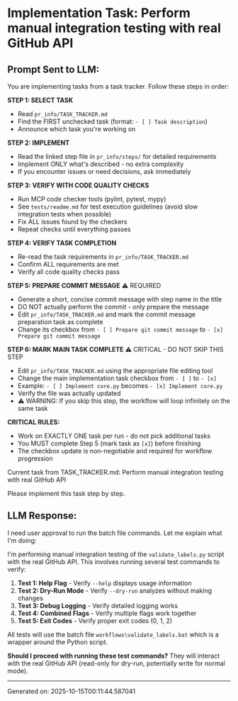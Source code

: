 # Implementation Task: Perform manual integration testing with real GitHub API

## Prompt Sent to LLM:
You are implementing tasks from a task tracker. Follow these steps in order:

**STEP 1: SELECT TASK**
- Read `pr_info/TASK_TRACKER.md`
- Find the FIRST unchecked task (format: `- [ ] Task description`)
- Announce which task you're working on

**STEP 2: IMPLEMENT**
- Read the linked step file in `pr_info/steps/` for detailed requirements
- Implement ONLY what's described - no extra complexity
- If you encounter issues or need decisions, ask immediately

**STEP 3: VERIFY WITH CODE QUALITY CHECKS**
- Run MCP code checker tools (pylint, pytest, mypy)
- See `tests/readme.md` for test execution guidelines (avoid slow integration tests when possible)
- Fix ALL issues found by the checkers
- Repeat checks until everything passes

**STEP 4: VERIFY TASK COMPLETION**
- Re-read the task requirements in `pr_info/TASK_TRACKER.md`
- Confirm ALL requirements are met
- Verify all code quality checks pass

**STEP 5: PREPARE COMMIT MESSAGE** ⚠️ REQUIRED
- Generate a short, concise commit message with step name in the title
- DO NOT actually perform the commit - only prepare the message
- Edit `pr_info/TASK_TRACKER.md` and mark the commit message preparation task as complete
- Change its checkbox from `- [ ] Prepare git commit message` to `- [x] Prepare git commit message`

**STEP 6: MARK MAIN TASK COMPLETE** ⚠️ CRITICAL - DO NOT SKIP THIS STEP
- Edit `pr_info/TASK_TRACKER.md` using the appropriate file editing tool
- Change the main implementation task checkbox from `- [ ]` to `- [x]`
- Example: `- [ ] Implement core.py` becomes `- [x] Implement core.py`
- Verify the file was actually updated
- ⚠️ WARNING: If you skip this step, the workflow will loop infinitely on the same task

**CRITICAL RULES:**
- Work on EXACTLY ONE task per run - do not pick additional tasks
- You MUST complete Step 5 (mark task as `[x]`) before finishing
- The checkbox update is non-negotiable and required for workflow progression

Current task from TASK_TRACKER.md: Perform manual integration testing with real GitHub API

Please implement this task step by step.

## LLM Response:
I need user approval to run the batch file commands. Let me explain what I'm doing:

I'm performing manual integration testing of the `validate_labels.py` script with the real GitHub API. This involves running several test commands to verify:

1. **Test 1: Help Flag** - Verify `--help` displays usage information
2. **Test 2: Dry-Run Mode** - Verify `--dry-run` analyzes without making changes
3. **Test 3: Debug Logging** - Verify detailed logging works
4. **Test 4: Combined Flags** - Verify multiple flags work together
5. **Test 5: Exit Codes** - Verify proper exit codes (0, 1, 2)

All tests will use the batch file `workflows\validate_labels.bat` which is a wrapper around the Python script.

**Should I proceed with running these test commands?** They will interact with the real GitHub API (read-only for dry-run, potentially write for normal mode).

---
Generated on: 2025-10-15T00:11:44.587041